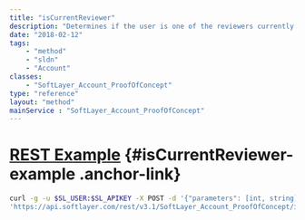 ```yaml
---
title: "isCurrentReviewer"
description: "Determines if the user is one of the reviewers currently able to act "
date: "2018-02-12"
tags:
    - "method"
    - "sldn"
    - "Account"
classes:
    - "SoftLayer_Account_ProofOfConcept"
type: "reference"
layout: "method"
mainService : "SoftLayer_Account_ProofOfConcept"
---
```


# [REST Example](#isCurrentReviewer-example) <a href="/article/rest/"><i class="fas fa-question"></i></a> {#isCurrentReviewer-example .anchor-link} 
```bash
curl -g -u $SL_USER:$SL_APIKEY -X POST -d '{"parameters": [int, string]}' \
'https://api.softlayer.com/rest/v3.1/SoftLayer_Account_ProofOfConcept/isCurrentReviewer'
```
